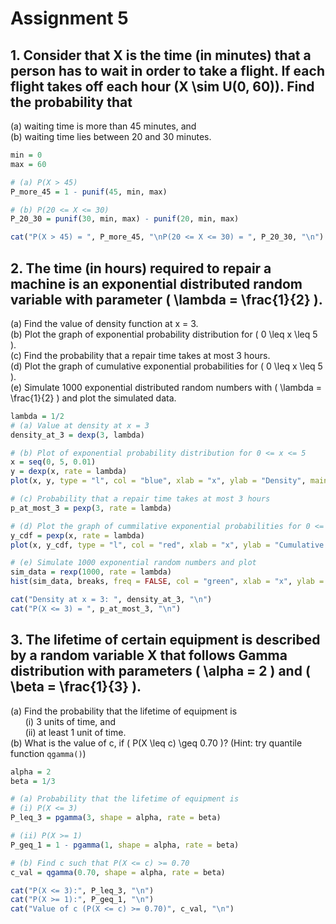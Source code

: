 # Assignment 5

## 1. Consider that X is the time (in minutes) that a person has to wait in order to take a flight. If each flight takes off each hour \(X \sim U(0, 60)\). Find the probability that <br>
(a) waiting time is more than 45 minutes, and <br>
(b) waiting time lies between 20 and 30 minutes.
  ```R
  min = 0
  max = 60

  # (a) P(X > 45)
  P_more_45 = 1 - punif(45, min, max)

  # (b) P(20 <= X <= 30)
  P_20_30 = punif(30, min, max) - punif(20, min, max)

  cat("P(X > 45) = ", P_more_45, "\nP(20 <= X <= 30) = ", P_20_30, "\n")
  ```

## 2. The time (in hours) required to repair a machine is an exponential distributed random variable with parameter \( \lambda = \frac{1}{2} \). <br>
(a) Find the value of density function at x = 3.<br>
(b) Plot the graph of exponential probability distribution for \( 0 \leq x \leq 5 \).<br>
(c​) Find the probability that a repair time takes at most 3 hours.<br>
(d) Plot the graph of cumulative exponential probabilities for \( 0 \leq x \leq 5 \).<br>
(e) Simulate 1000 exponential distributed random numbers with \( \lambda = \frac{1}{2} \) and plot the
simulated data.
  ```R
  lambda = 1/2
  # (a) Value at density at x = 3
  density_at_3 = dexp(3, lambda)

  # (b) Plot of exponential probability distribution for 0 <= x <= 5
  x = seq(0, 5, 0.01)
  y = dexp(x, rate = lambda)
  plot(x, y, type = "l", col = "blue", xlab = "x", ylab = "Density", main = "Exponential Probability Distribution")

  # (c) Probability that a repair time takes at most 3 hours
  p_at_most_3 = pexp(3, rate = lambda)

  # (d) Plot the graph of cummilative exponential probabilities for 0 <= x <= 5
  y_cdf = pexp(x, rate = lambda)
  plot(x, y_cdf, type = "l", col = "red", xlab = "x", ylab = "Cumulative Probability", main = "Exponential Cumulative Probability Distribution")

  # (e) Simulate 1000 exponential random numbers and plot
  sim_data = rexp(1000, rate = lambda)
  hist(sim_data, breaks, freq = FALSE, col = "green", xlab = "x", ylab = "Frequency", main = "Simulated Exponential Random Numbers")

  cat("Density at x = 3: ", density_at_3, "\n")
  cat("P(X <= 3) = ", p_at_most_3, "\n")
  ```

## 3. The lifetime of certain equipment is described by a random variable X that follows Gamma distribution with parameters \( \alpha = 2 \) and \( \beta = \frac{1}{3} \). <br>
(a) Find the probability that the lifetime of equipment is <br>
&nbsp;&nbsp;&nbsp;&nbsp;&nbsp;&nbsp;(i) 3 units of time, and <br>
&nbsp;&nbsp;&nbsp;&nbsp;&nbsp;&nbsp;(ii) at least 1 unit of time. <br>
(b) What is the value of c, if \( P(X \leq c) \geq 0.70 \)? (Hint: try quantile function `qgamma()`)
  ```R
  alpha = 2
  beta = 1/3

  # (a) Probability that the lifetime of equipment is
  # (i) P(X <= 3)
  P_leq_3 = pgamma(3, shape = alpha, rate = beta)

  # (ii) P(X >= 1)
  P_geq_1 = 1 - pgamma(1, shape = alpha, rate = beta)

  # (b) Find c such that P(X <= c) >= 0.70
  c_val = qgamma(0.70, shape = alpha, rate = beta)

  cat("P(X <= 3):", P_leq_3, "\n")
  cat("P(X >= 1):", P_geq_1, "\n")
  cat("Value of c (P(X <= c) >= 0.70)", c_val, "\n")
  ```
